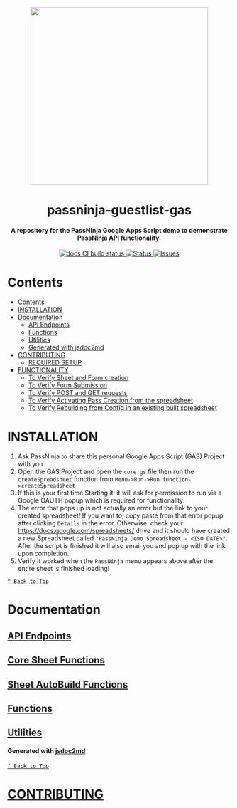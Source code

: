 <p align="center">
    <img width="400px" src=https://user-images.githubusercontent.com/1587270/74537466-25c19e00-4f08-11ea-8cc9-111b6bbf86cc.png>
</p>
<h1 align="center">passninja-guestlist-gas</h1>
<h4 align="center">A repository for the PassNinja Google Apps Script demo to demonstrate PassNinja API functionality.</h4>

<div align="center">
    <a href="https://github.com/flomio/passninja-guestlist-gas/actions">
        <img src="https://github.com/flomio/passninja-guestlist-gas/workflows/DOCS/badge.svg" alt="docs CI build status"/>
    </a>
    <a href="https://github.com/flomio/passninja-guestlist-gas">
        <img alt="Status" src="https://img.shields.io/badge/status-active-success.svg" />
    </a>
    <a href="https://github.com/flomio/passninja-guestlist-gas/issues">
        <img alt="Issues" src="https://img.shields.io/github/issues/flomio/passninja-guestlist-gas.svg" />
    </a>
</div>

# Contents

- [Contents](#contents)
- [INSTALLATION](#installation)
- [Documentation](#documentation)
  - [API Endpoints](#api-endpoints)
  - [Functions](#functions)
  - [Utilities](#utilities)
  - [Generated with jsdoc2md](#generated-with-jsdoc2md)
- [CONTRIBUTING](#contributing)
  - [REQUIRED SETUP](#required-setup)
- [FUNCTIONALITY](#functionality)
  - [To Verify Sheet and Form creation](#to-verify-sheet-and-form-creation)
  - [To Verify Form Submission](#to-verify-form-submission)
  - [To Verify POST and GET requests](#to-verify-post-and-get-requests)
  - [To Verify Activating Pass Creation from the spreadsheet](#to-verify-activating-pass-creation-from-the-spreadsheet)
  - [To Verify Rebuilding from Config in an existing built spreadsheet](#to-verify-rebuilding-from-config-in-an-existing-built-spreadsheet)

# INSTALLATION

1.  Ask PassNinja to share this personal Google Apps Script (GAS) Project with you
1.  Open the GAS Project and open the `core.gs` file then run the `createSpreadsheet` function from `Menu->Run->Run function->createSpreadsheet`
1.  If this is your first time Starting it: it will ask for permission to run via a Google OAUTH popup which is required for functionality.
1.  The error that pops up is not actually an error but the link to your created spreadsheet! If you want to, copy paste from that error popup after clicking `Details` in the error. Otherwise: check your https://docs.google.com/spreadsheets/ drive and it should have created a new Spreadsheet called `"PassNinja Demo Spreadsheet - <ISO DATE>"`. After the script is finished it will also email you and pop up with the link upon completion.
1.  Verify it worked when the `PassNinja` menu appears above after the entire sheet is finished loading!

[`^ Back to Top`](#contents)

# Documentation

## [API Endpoints](docs/API.md)

## [Core Sheet Functions](docs/CORE.md)

## [Sheet AutoBuild Functions](docs/BUILD.md)

## [Functions](docs/FUNCTIONS.md)

## [Utilities](docs/UTILS.md)

#### Generated with [jsdoc2md](https://github.com/jsdoc2md/jsdoc-to-markdown/wiki/Create-a-README-template)

[`^ Back to Top`](#contents)

# [CONTRIBUTING](CONTRIBUTING.md)
